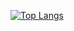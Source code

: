 [![Top Langs](https://github-readme-stats.vercel.app/api/top-langs/?username=Merlinkim)](https://github.com/Merlinkim/github-readme-stats)
